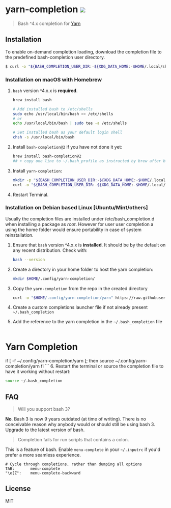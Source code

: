 # yarn-completion ![](https://github.com/dsifford/yarn-completion/workflows/build/badge.svg)

> Bash ^4.x completion for [Yarn](https://github.com/yarnpkg/yarn)

## Installation

To enable on-demand completion loading, download the completion file to the predefined bash-completion user directory.

```sh
$ curl -o "${BASH_COMPLETION_USER_DIR:-${XDG_DATA_HOME:-$HOME/.local/share}/bash-completion}/completions/yarn" https://raw.githubusercontent.com/dsifford/yarn-completion/master/yarn-completion.bash
```

### Installation on macOS with Homebrew

1.  `bash` version ^4.x.x is **required**.

    ```bash
    brew install bash

    # Add installed bash to /etc/shells
    sudo echo /usr/local/bin/bash >> /etc/shells
	# or
	echo /usr/local/bin/bash | sudo tee -a /etc/shells

    # Set installed bash as your default login shell
    chsh -s /usr/local/bin/bash
    ```

2.  Install `bash-completion@2` if you have not done it yet:

    ```bash
    brew install bash-completion@2
    ## + copy one line to ~/.bash_profile as instructed by brew after bash-completion setup
    ```

3.  Install `yarn-completion`:

    ```sh
    mkdir -p "${BASH_COMPLETION_USER_DIR:-${XDG_DATA_HOME:-$HOME/.local/share}/bash-completion}/completions"
    curl -o "${BASH_COMPLETION_USER_DIR:-${XDG_DATA_HOME:-$HOME/.local/share}/bash-completion}/completions/yarn" https://raw.githubusercontent.com/dsifford/yarn-completion/master/yarn-completion.bash
    ```

4.  Restart Terminal.

### Installation on Debian based Linux [Ubuntu/Mint/others]

Usually the completion files are installed under /etc/bash_completion.d when installing a package as *root*. However for user user completion a using the home folder would ensure portability in case of system reinstallation.

1.  Ensure that `bash` version ^4.x.x is **installed**. It should be by the default on any recent distribution. Check with:

    ```bash
    bash --version
    ```

2. Create a directory in your home folder to host the yarn completion: 

    ```bash
    mkdir $HOME/.config/yarn-completion/
    ```

3. Copy the `yarn-completion` from the repo in the created directory
    ```bash
    curl -o "$HOME/.config/yarn-completion/yarn" https://raw.githubusercontent.com/dsifford/yarn-completion/master/yarn-completion.bash
    ```

4. Create a custom completions launcher file if not already present `~/.bash_completion`


5. Add the reference to the yarn completion in the `~/.bash_completion` file
    ```bash
# Yarn Completion 
if [ -f ~/.config/yarn-completion/yarn ]; then 
    source ~/.config/yarn-completion/yarn 
fi 
    ```
6. Restart the terminal or source the completion file to have it working without restart:

```bash
source ~/.bash_completion 
```


## FAQ

> Will you support bash 3?

**No**. Bash 3 is now 9 years outdated (at time of writing). There is no conceivable reason why anybody would or should still be using bash 3. Upgrade to the latest version of bash.

> Completion fails for run scripts that contains a colon.

This is a feature of bash. Enable `menu-complete` in your `~/.inputrc` if you'd prefer a more seamless experience.

```
# Cycle through completions, rather than dumping all options
TAB:       menu-complete
"\e[Z":    menu-complete-backward
```

## License

MIT
